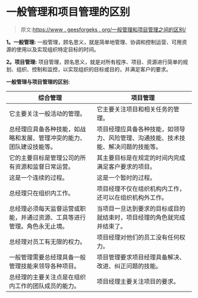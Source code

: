 # 一般管理和项目管理的区别

> 原文:[https://www . geesforgeks . org/一般管理和项目管理之间的区别/](https://www.geeksforgeeks.org/difference-between-general-management-and-project-management/)

**1。一般管理:**
一般管理，顾名思义，就是简单地管理、协调和控制运营、可用资源的使用以及实现组织特定目标的时间。

**2。项目管理:**
项目管理，顾名思义，就是对所有程序、项目、资源进行简单的规划、组织、控制和监控，以实现组织的目标或目的，并满足客户的要求。

**一般管理与项目管理的区别:**

<center>

| 综合管理 | 项目管理 |
| --- | --- |
| 它主要关注一般活动的管理。 | 它主要关注项目和相关任务的管理。 |
| 总经理应具备各种技能，如战略和发展、管理冲突的能力、团队建设技能等。 | 项目经理应具备各种技能，如领导力、风险管理、沟通技能、技术技能、解决问题的技能等。 |
| 它的主要目标是管理公司的所有资源和监督日常运营。 | 其主要目标是在规定的时间内完成满足客户要求的项目。 |
| 这是一个连续的过程。 | 这是一个暂时的过程。 |
| 总经理只在组织内工作。 | 项目经理不仅在组织机构内工作，还可以在组织机构外工作。 |
| 总经理必须每天监督运营或职能，并通过资源、工具等进行管理。角色永无止境。 | 当项目一旦达到要求的目标或目的就结束时，项目经理的角色就完成并结束了。 |
| 总经理对员工有无限的权力。 | 项目经理对他们的员工没有任何权力。 |
| 一般管理需要总经理具备一般管理技能来领导各种项目。 | 项目管理要求项目经理具备解决、改进、纠正问题的技能。 |
| 总经理的主要关注点是在组织内工作的团队成员的能力。 | 项目经理主要关注项目的要求。 |

</center>